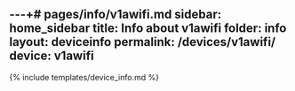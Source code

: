 ---+# pages/info/v1awifi.md
sidebar: home_sidebar
title: Info about v1awifi
folder: info
layout: deviceinfo
permalink: /devices/v1awifi/
device: v1awifi
---
{% include templates/device_info.md %}
